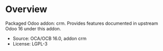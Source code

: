 # Overview

Packaged Odoo addon: crm. Provides features documented in upstream Odoo 16 under this addon.

- Source: OCA/OCB 16.0, addon crm
- License: LGPL-3
